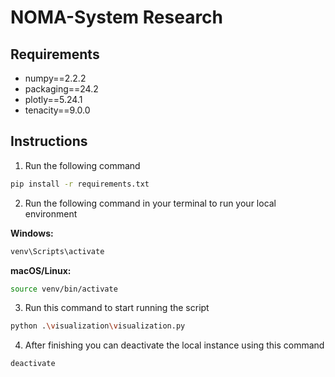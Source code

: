 # NOMA-System Research

## Requirements

- numpy==2.2.2
- packaging==24.2
- plotly==5.24.1
- tenacity==9.0.0

## Instructions

1. Run the following command

```bash
pip install -r requirements.txt
```

2. Run the following command in your terminal to run your local environment

**Windows:**

```bash
venv\Scripts\activate
```

**macOS/Linux:**

```bash
source venv/bin/activate
```

3. Run this command to start running the script

```bash
python .\visualization\visualization.py
```

4. After finishing you can deactivate the local instance using this command

```bash
deactivate
```
